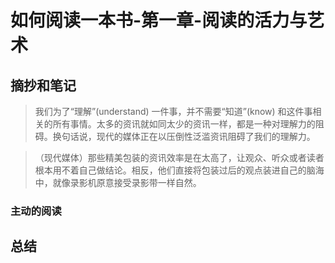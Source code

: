 # 如何阅读一本书-第一章-阅读的活力与艺术


## 摘抄和笔记

>我们为了“理解”(understand) 一件事，并不需要“知道”(know) 和这件事相关的所有事情。太多的资讯就如同太少的资讯一样，都是一种对理解力的阻碍。换句话说，现代的媒体正在以压倒性泛滥资讯阻碍了我们的理解力。


>（现代媒体）那些精美包装的资讯效率是在太高了，让观众、听众或者读者根本用不着自己做结论。相反，他们直接将包装过后的观点装进自己的脑海中，就像录影机原意接受录影带一样自然。

### 主动的阅读





## 总结



```

```